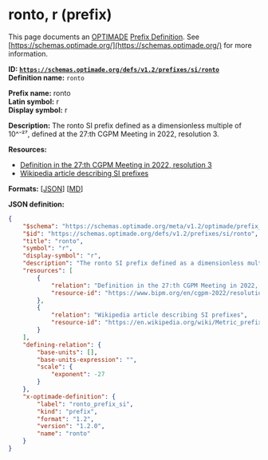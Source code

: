 # ronto, r (prefix)

This page documents an [OPTIMADE](https://www.optimade.org/) [Prefix Definition](https://schemas.optimade.org/#definitions). See [https://schemas.optimade.org/](https://schemas.optimade.org/) for more information.

**ID: [`https://schemas.optimade.org/defs/v1.2/prefixes/si/ronto`](https://schemas.optimade.org/defs/v1.2/prefixes/si/ronto.md)**  
**Definition name:** `ronto`

**Prefix name:** ronto  
**Latin symbol:** r  
**Display symbol:** r  
  
**Description:** The ronto SI prefix defined as a dimensionless multiple of 10^⁻²⁷, defined at the 27:th CGPM Meeting in 2022, resolution 3.



**Resources:**

- [Definition in the 27:th CGPM Meeting in 2022, resolution 3](https://www.bipm.org/en/cgpm-2022/resolution-3)
- [Wikipedia article describing SI prefixes](https://en.wikipedia.org/wiki/Metric_prefix)


**Formats:** [[JSON](ronto.json)] [[MD](ronto.md)]

**JSON definition:**

``` json
{
    "$schema": "https://schemas.optimade.org/meta/v1.2/optimade/prefix_definition.md",
    "$id": "https://schemas.optimade.org/defs/v1.2/prefixes/si/ronto",
    "title": "ronto",
    "symbol": "r",
    "display-symbol": "r",
    "description": "The ronto SI prefix defined as a dimensionless multiple of 10^\u207b\u00b2\u2077, defined at the 27:th CGPM Meeting in 2022, resolution 3.",
    "resources": [
        {
            "relation": "Definition in the 27:th CGPM Meeting in 2022, resolution 3",
            "resource-id": "https://www.bipm.org/en/cgpm-2022/resolution-3"
        },
        {
            "relation": "Wikipedia article describing SI prefixes",
            "resource-id": "https://en.wikipedia.org/wiki/Metric_prefix"
        }
    ],
    "defining-relation": {
        "base-units": [],
        "base-units-expression": "",
        "scale": {
            "exponent": -27
        }
    },
    "x-optimade-definition": {
        "label": "ronto_prefix_si",
        "kind": "prefix",
        "format": "1.2",
        "version": "1.2.0",
        "name": "ronto"
    }
}
```